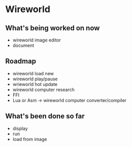 # Wireworld

## What's being worked on now

* wireworld image editor
* document

## Roadmap

* wireworld load new
* wireworld play/pause
* wrieworld hot update
* wireworld computer research
* FFI
* Lua or Asm -> wireworld computer converter/compiler

## What's been done so far

* display
* run
* load from image


